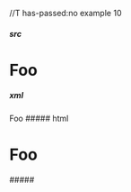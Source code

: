 //T has-passed:no
example 10
##### src
#	Foo
##### xml
<?xml version="1.0" encoding="UTF-8"?>
<!DOCTYPE document SYSTEM "CommonMark.dtd">
<document xmlns="http://commonmark.org/xml/1.0">
  <heading level="1">
    <text>Foo</text>
  </heading>
</document>
##### html
<h1>Foo</h1>
#####

